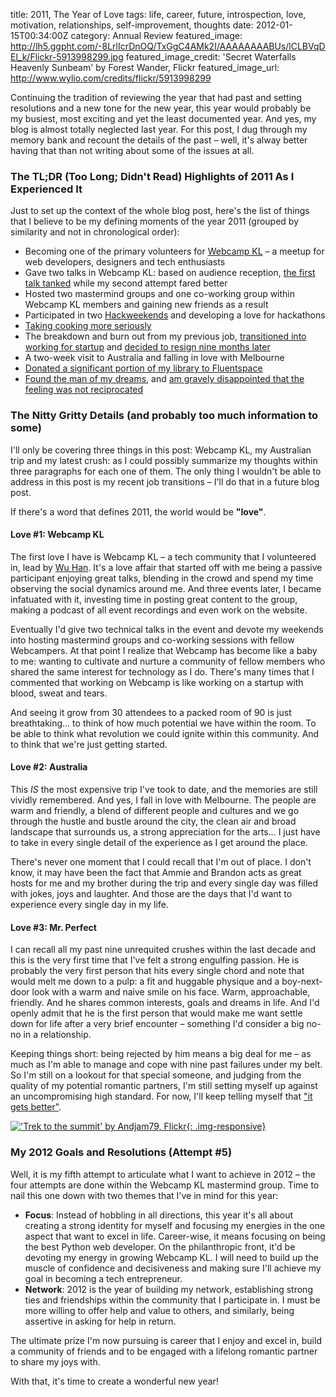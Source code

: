 title: 2011, The Year of Love
tags: life, career, future, introspection, love, motivation, relationships, self-improvement, thoughts
date: 2012-01-15T00:34:00Z
category: Annual Review
featured_image: http://lh5.ggpht.com/-8LrlIcrDnOQ/TxGgC4AMk2I/AAAAAAAABUs/lCLBVqDEl_k/Flickr-5913998299.jpg
featured_image_credit: 'Secret Waterfalls Heavenly Sunbeam' by Forest Wander, Flickr
featured_image_url: http://www.wylio.com/credits/flickr/5913998299

Continuing the tradition of reviewing the year that had past and setting resolutions and a new tone for the new year, this year would probably be my busiest, most exciting and yet the least documented year. And yes, my blog is almost totally neglected last year. For this post, I dug through my memory bank and recount the details of the past – well, it's alway better having that than not writing about some of the issues at all.

### The TL;DR (Too Long; Didn't Read) Highlights of 2011 As I Experienced It

Just to set up the context of the whole blog post, here's the list of things that I believe to be my defining moments of the year 2011 (grouped by similarity and not in chronological order):

- Becoming one of the primary volunteers for [Webcamp KL](http://www.facebook.com/groups/webcamp/) – a meetup for web developers, designers and tech enthusiasts
- Gave two talks in Webcamp KL: based on audience reception, [the first talk tanked](/blog/2011/05/major-shifts-the-adventures-continues) while my second attempt fared better
- Hosted two mastermind groups and one co-working group within Webcamp KL members and gaining new friends as a result
- Participated in two [Hackweekends](http://hack.weekend.my/) and developing a love for hackathons
- [Taking cooking more seriously](/blog/2011/03/the-joys-of-cooking)
- The breakdown and burn out from my previous job, [transitioned into working for startup](/blog/2011/05/major-shifts-the-adventures-continues) and [decided to resign nine months later](/blog/2011/11/i-quit)
- A two-week visit to Australia and falling in love with Melbourne
- [Donated a significant portion of my library to Fluentspace](/blog/2011/06/purging-treasured-possessions)
- [Found the man of my dreams](/blog/2011/08/seeing-you-again), and [am gravely disappointed that the feeling was not reciprocated](/blog/2011/11/the-thing-called-love)

### The Nitty Gritty Details (and probably too much information to some)

I'll only be covering three things in this post: Webcamp KL, my Australian trip and my latest crush: as I could possibly summarize my thoughts within three paragraphs for each one of them. The only thing I wouldn't be able to address in this post is my recent job transitions – I'll do that in a future blog post.

If there's a word that defines 2011, the world would be **"love"**.

#### Love #1: Webcamp KL
The first love I have is Webcamp KL – a tech community that I volunteered in, lead by [Wu Han](http://twitter.com/ngeow). It's a love affair that started off with me being a passive participant enjoying great talks, blending in the crowd and spend my time observing the social dynamics around me. And three events later, I became infatuated with it, investing time in posting great content to the group, making a podcast of all event recordings and even work on the website.

Eventually I'd give two technical talks in the event and devote my weekends into hosting mastermind groups and co-working sessions with fellow Webcampers. At that point I realize that Webcamp has become like a baby to me: wanting to cultivate and nurture a community of fellow members who shared the same interest for technology as I do. There's many times that I commented that working on Webcamp is like working on a startup with blood, sweat and tears.

And seeing it grow from 30 attendees to a packed room of 90 is just breathtaking… to think of how much potential we have within the room. To be able to think what revolution we could ignite within this community. And to think that we're just getting started.

#### Love #2: Australia

This *IS* the most expensive trip I've took to date, and the memories are still vividly remembered. And yes, I fall in love with Melbourne. The people are warm and friendly, a blend of different people and cultures and we go through the hustle and bustle around the city, the clean air and broad landscape that surrounds us, a strong appreciation for the arts… I just have to take in every single detail of the experience as I get around the place.

There's never one moment that I could recall that I'm out of place. I don't know, it may have been the fact that Ammie and Brandon acts as great hosts for me and my brother during the trip and every single day was filled with jokes, joys and laughter. And those are the days that I'd want to experience every single day in my life.

#### Love #3: Mr. Perfect

I can recall all my past nine unrequited crushes within the last decade and this is the very first time that I've felt a strong engulfing passion. He is probably the very first person that hits every single chord and note that would melt me down to a pulp: a fit and huggable physique and a boy-next-door look with a warm and naive smile on his face. Warm, approachable, friendly. And he shares common interests, goals and dreams in life.  And I'd openly admit that he is the first person that would make me want settle down for life after a very brief encounter – something I'd consider a big no-no in a relationship.

Keeping things short: being rejected by him means a big deal for me – as much as I'm able to manage and cope with nine past failures under my belt. So I'm still on a lookout for that special someone, and judging from the quality of my potential romantic partners, I'm still setting myself up against an uncompromising high standard. For now, I'll keep telling myself that ["it gets better"](http://itgetsbetter.org/).

[
  !['Trek to the summit' by Andjam79, Flickr](http://lh4.ggpht.com/-FKbf3vPL4sE/TxGG8KzGb3I/AAAAAAAABUk/rIIoKcaLgrU/Flickr-2346572987.jpg){: .img-responsive}
](http://www.wylio.com/credits/flickr/2346572987)

### My 2012 Goals and Resolutions (Attempt #5)

Well, it is my fifth attempt to articulate what I want to achieve in 2012 – the four attempts are done within the Webcamp KL mastermind group. Time to nail this one down with two themes that I've in mind for this year:

- **Focus**: Instead of hobbling in all directions, this year it's all about creating a strong identity for myself and focusing my energies in the one aspect that want to excel in life. Career-wise, it means focusing on being the best Python web developer. On the philanthropic front, it'd be devoting my energy in growing Webcamp KL. I will need to build up the muscle of confidence and decisiveness and making sure I'll achieve my goal in becoming a tech entrepreneur.
- **Network**: 2012 is the year of building my network, establishing strong ties and friendships within the community that I participate in. I must be more willing to offer help and value to others, and similarly, being assertive in asking for help in return.

The ultimate prize I'm now pursuing is career that I enjoy and excel in, build a community of friends and to be engaged with a lifelong romantic partner to share my joys with.

With that, it's time to create a wonderful new year!
